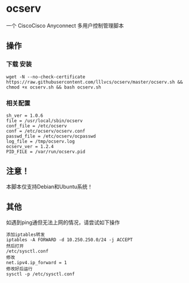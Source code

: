 # ocserv
一个 CiscoCisco Anyconnect 多用户控制管理脚本

## 操作
### 下载 安装
```
wget -N --no-check-certificate https://raw.githubusercontent.com/lllvcs/ocserv/master/ocserv.sh && chmod +x ocserv.sh && bash ocserv.sh
```
### 相关配置
```
sh_ver = 1.0.6
file = /usr/local/sbin/ocserv
conf_file = /etc/ocserv
conf = /etc/ocserv/ocserv.conf
passwd_file = /etc/ocserv/ocpasswd
log_file = /tmp/ocserv.log
ocserv_ver = 1.2.4
PID_FILE = /var/run/ocserv.pid
```

## 注意！
本脚本仅支持Debian和Ubuntu系统！

## 其他
如遇到ping通但无法上网的情况，请尝试如下操作
```
添加iptables转发
iptables -A FORWARD -d 10.250.250.0/24 -j ACCEPT
然后打开
/etc/sysctl.conf
修改
net.ipv4.ip_forward = 1
修改好后运行
sysctl -p /etc/sysctl.conf
```
